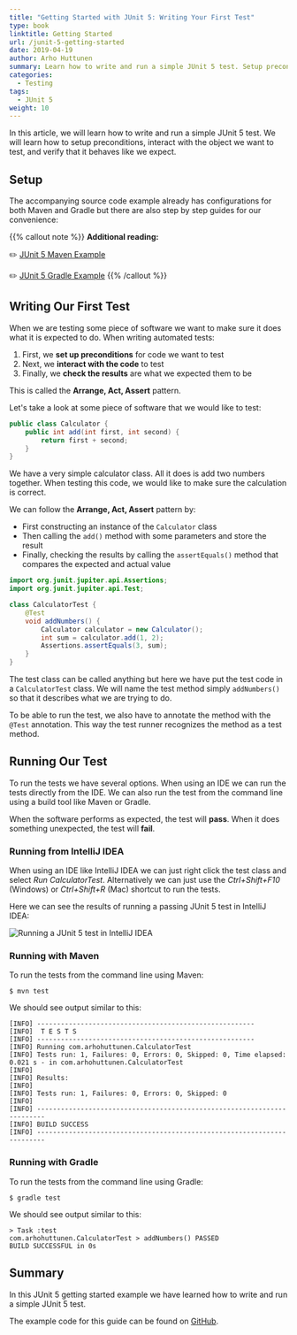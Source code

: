 ```yaml
---
title: "Getting Started with JUnit 5: Writing Your First Test"
type: book
linktitle: Getting Started
url: /junit-5-getting-started
date: 2019-04-19
author: Arho Huttunen
summary: Learn how to write and run a simple JUnit 5 test. Setup preconditions, interact with the object we want to test, and verify that it behaves like expected.
categories:
  - Testing
tags:
  - JUnit 5
weight: 10
---
```


In this article, we will learn how to write and run a simple JUnit 5 test. We will learn how to setup preconditions, interact with the object we want to test, and verify that it behaves like we expect.

## Setup

The accompanying source code example already has configurations for both Maven and Gradle but there are also step by step guides for our convenience:

{{% callout note %}}
**Additional reading:**

:pencil2: [JUnit 5 Maven Example](/junit-5-maven-example/)

:pencil2: [JUnit 5 Gradle Example](/junit-5-gradle-example/)
{{% /callout %}}


## Writing Our First Test

When we are testing some piece of software we want to make sure it does what it is expected to do. When writing automated tests:

1. First, we **set up preconditions** for code we want to test
2. Next, we **interact with the code** to test
3. Finally, we **check the results** are what we expected them to be

This is called the **Arrange, Act, Assert** pattern.

Let's take a look at some piece of software that we would like to test:

```java
public class Calculator {
    public int add(int first, int second) {
        return first + second;
    }
}
```

We have a very simple calculator class. All it does is add two numbers together. When testing this code, we would like to make sure the calculation is correct.

We can follow the **Arrange, Act, Assert** pattern by:

- First constructing an instance of the `Calculator` class
- Then calling the `add()` method with some parameters and store the result
- Finally, checking the results by calling the `assertEquals()` method that compares the expected and actual value

```java
import org.junit.jupiter.api.Assertions;
import org.junit.jupiter.api.Test;

class CalculatorTest {
    @Test
    void addNumbers() {
        Calculator calculator = new Calculator();
        int sum = calculator.add(1, 2);
        Assertions.assertEquals(3, sum);
    }
}
```

The test class can be called anything but here we have put the test code in a `CalculatorTest` class. We will name the test method simply `addNumbers()` so that it describes what we are trying to do.

To be able to run the test, we also have to annotate the method with the `@Test` annotation. This way the test runner recognizes the method as a test method.

## Running Our Test

To run the tests we have several options. When using an IDE we can run the tests directly from the IDE. We can also run the test from the command line using a build tool like Maven or Gradle.

When the software performs as expected, the test will **pass**. When it does something unexpected, the test will **fail**.

### Running from IntelliJ IDEA

When using an IDE like IntelliJ IDEA we can just right click the test class and select _Run CalculatorTest_. Alternatively we can just use the _Ctrl+Shift+F10_ (Windows) or _Ctrl+Shift+R_ (Mac) shortcut to run the tests.

Here we can see the results of running a passing JUnit 5 test in IntelliJ IDEA:

![Running a JUnit 5 test in IntelliJ IDEA](junit-5-running-test-intellij-idea.png)

### Running with Maven

To run the tests from the command line using Maven:

```
$ mvn test
```

We should see output similar to this:

```
[INFO] -------------------------------------------------------
[INFO]  T E S T S
[INFO] -------------------------------------------------------
[INFO] Running com.arhohuttunen.CalculatorTest
[INFO] Tests run: 1, Failures: 0, Errors: 0, Skipped: 0, Time elapsed: 0.021 s - in com.arhohuttunen.CalculatorTest
[INFO] 
[INFO] Results:
[INFO] 
[INFO] Tests run: 1, Failures: 0, Errors: 0, Skipped: 0
[INFO] 
[INFO] ------------------------------------------------------------------------
[INFO] BUILD SUCCESS
[INFO] ------------------------------------------------------------------------
```

### Running with Gradle

To run the tests from the command line using Gradle:

```
$ gradle test
```

We should see output similar to this:

```
> Task :test
com.arhohuttunen.CalculatorTest > addNumbers() PASSED
BUILD SUCCESSFUL in 0s
```

## Summary

In this JUnit 5 getting started example we have learned how to write and run a simple JUnit 5 test.

The example code for this guide can be found on [GitHub](https://github.com/arhohuttunen/junit5-examples/tree/main/junit5-starter).
